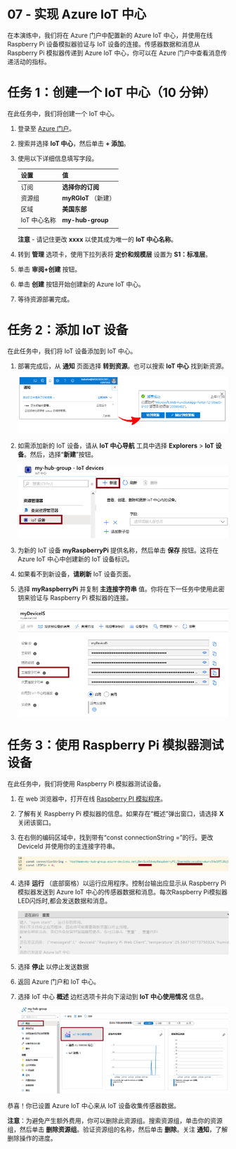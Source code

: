 ﻿---
wts:
    title: '07 - 实现 Azure IoT 中心（10 分钟）'
    module: '模块 03：描述核心解决方案和管理工具'
---
# 07 - 实现 Azure IoT 中心

在本演练中，我们将在 Azure 门户中配置新的 Azure IoT 中心，并使用在线 Raspberry Pi 设备模拟器验证与 IoT 设备的连接。传感器数据和消息从 Raspberry Pi 模拟器传递到 Azure IoT 中心，你可以在 Azure 门户中查看消息传递活动的指标。

# 任务 1：创建一个 IoT 中心（10 分钟）

在此任务中，我们将创建一个 IoT 中心。 

1. 登录至 [Azure 门户](https://portal.azure.com)。

2. 搜索并选择 **IoT 中心**，然后单击 **+ 添加**。

3. 使用以下详细信息填写字段。

    | 设置 | 值 |
    |--|--|
    | 订阅 | **选择你的订阅** |
    | 资源组 |  **myRGIoT** （新建）|
    | 区域 | **美国东部** |
    | IoT 中心名称 | **my-hub-group** |
    | | |

    **注意** - 请记住更改 **xxxx** 以使其成为唯一的 **IoT 中心名称**。

4. 转到 **管理** 选项卡，使用下拉列表将 **定价和规模层** 设置为 **S1：标准层**。

5. 单击 **审阅+创建** 按钮。

6. 单击 **创建** 按钮开始创建新的 Azure IoT 中心。

7. 等待资源部署完成。 

# 任务 2：添加 IoT 设备

在此任务中，我们将 IoT 设备添加到 IoT 中心。 

1. 部署完成后，从 **通知** 页面选择 **转到资源**。也可以搜索 **IoT 中心** 找到新资源。

	![此屏幕截图显示了 Azure 门户中正在进行部署和部署成功的通知。](../images/0601.png)

2. 如需添加新的 IoT 设备，请从 **IoT 中心导航** 工具中选择 **Explorers** > **IoT 设备**。然后，选择“**新建**”按钮。

	![此屏幕截图显示了“IoT 设备”窗格，该窗格在 Azure 门户中的“IoT 中心导航”边栏选项卡中突出显示。突出显示“新建”按钮以说明如何将新的 IoT 设备标识添加到 IoT 中心。](../images/0602.png)

3. 为新的 IoT 设备 **myRaspberryPi** 提供名称，然后单击 **保存** 按钮。这将在 Azure IoT 中心中创建新的 IoT 设备标识。

4. 如果看不到新设备，**请刷新** IoT 设备页面。 

5. 选择 **myRaspberryPi** 并复制 **主连接字符串** 值。你将在下一任务中使用此密钥来验证与 Raspberry Pi 模拟器的连接。

	![此屏幕截图显示了“主连接字符串”页面，其中突出显示了“复制”图标。](../images/0603.png)

# 任务 3：使用 Raspberry Pi 模拟器测试设备

在此任务中，我们将使用 Raspberry Pi 模拟器测试设备。 

1. 在 web 浏览器中，打开在线 [Raspberry PI 模拟程序](https://azure-samples.github.io/raspberry-pi-web-simulator/#Getstarted)。 

2. 了解有关 Raspberry Pi 模拟器的信息。如果存在“概述”弹出窗口，请选择 **X** 关闭该窗口。

3. 在右侧的编码区域中，找到带有“const connectionString =”的行。更改 DeviceId 并使用你的主连接字符串。

	![Raspberry Pi 模拟器中编码区域的屏幕截图。](../images/0604.png)

4. 选择 **运行** （底部窗格）以运行应用程序。控制台输出应显示从 Raspberry Pi 模拟器发送到 Azure IoT 中心的传感器数据和消息。每次Raspberry Pi模拟器LED闪烁时,都会发送数据和消息。 

	![Raspberry Pi 模拟器控制台的屏幕截图。  控制台输出显示了从 Raspberry Pi 模拟器发送到 Azure IoT 中心的传感器数据和消息。](../images/0605.png)

5. 选择 **停止** 以停止发送数据

6. 返回 Azure 门户和 IoT 中心。

7. 选择 IoT 中心 **概述** 边栏选项卡并向下滚动到 **IoT 中心使用情况** 信息。

	![此屏幕截图显示了 Azure 门户的 IoT 中心使用情况区域中的指标。](../images/0606.png)


恭喜！你已设置 Azure IoT 中心来从 IoT 设备收集传感器数据。

**注意**：为避免产生额外费用，你可以删除此资源组。搜索资源组，单击你的资源组，然后单击 **删除资源组**。验证资源组的名称，然后单击 **删除**。关注 **通知**，了解删除操作的进度。